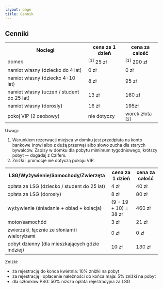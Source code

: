 ```yaml
---
layout: page
title: Cennik
---
```


## Cenniki

<table>

<tr>
<th>Noclegi</th>
<th class="right">cena za 1 dzień</th>
<th class="right">cena za calość</th>
</tr>

<tr>
<td>domek</td>
<td class="right"><sup>[1]</sup> 25 zł</td>
<td class="right"><sup>[1]</sup> 290 zł</td>
</tr>

<tr>
<td>namiot własny (dziecko do 4 lat)</td>
<td class="right">0 zł</td>
<td class="right">0 zł</td>
</tr>

<tr>
<td>namiot własny (dziecko 4-10 lat)</td>
<td class="right">8 zł</td>
<td class="right">95 zł</td>
</tr>

<tr>
<td>namiot własny (uczeń / student do 25 lat)</td>
<td class="right">13 zł</td>
<td class="right">160 zł</td>
</tr>

<tr>
<td>namiot własny (dorosly)</td>
<td class="right">16 zł</td>
<td class="right">195zł</td>
</tr>

<tr>
<td>pokoj VIP (2 osobowy)</td>
<td class="right">nie dotyczy</td>
<td class="right">worek złota <sup>[2]</sup></td>
</tr>

</table>

Uwagi:  

1. Warunkiem rezerwacji miejsca w domku jest przedpłata na konto bankowe (nowi albo z dużą przerwą) albo słowo zucha dla starych bywalców. Zapisy w domku dla pobytu mimimum tygodniowego, krótszy pobyt -- dogadaj z Czifem.
2. Zniżki i promocje nie dotyczą pokoju VIP.

<table>

<tr>
<th>LSG/Wyżywienie/Samochody/Zwierzęta</th>
<th class="right">cena za 1 dzień</th>
<th class="right">cena za całość</th>
</tr>

<tr>
<td>opłata za LSG (dziecko / student do 25 lat)</td>
<td class="right">4 zł</td>
<td class="right">40 zł</td>
</tr>

<tr>
<td>opłata za LSG (dorosły)</td>
<td class="right">8 zł</td>
<td class="right">80 zł</td>
</tr>

<tr>
<td>wyżywienie (śniadanie + obiad + kolacja)</td>
<td class="right">(9 + 19 + 10) = 38 zł</td>
<td class="right">460 zł</td>

</tr>

<tr>
<td>motor/samochód</td>
<td class="right">3 zł</td>
<td class="right">21 zł</td>
</tr>

<tr>
<td>zwierzaki, łącznie ze słoniami i wielorybami</td>
<td class="right">0 zł</td>
<td class="right">0 zł</td>
</tr>

<tr>
<td>pobyt dzienny (dla mieszkających gdzie indziej)</td>
<td class="right">10 zł</td>
<td class="right">130 zł</td>
</tr>

</table>

Zniżki:

- za rejestrację do końca kwietnia: 10% zniżki na pobyt
- za rejestrację i opłacenie należności do końca maja: 5% zniżki na pobyt
- dla członków PSG: 50% niższa opłata rejestracyjna za LSG
